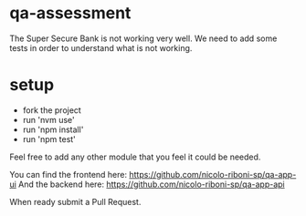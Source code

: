 # qa-assessment

The Super Secure Bank is not working very well.
We need to add some tests in order to understand what is not working.

# setup
- fork the project
- run 'nvm use'
- run 'npm install'
- run 'npm test' 

Feel free to add any other module that you feel it could be needed.

You can find the frontend here: https://github.com/nicolo-riboni-sp/qa-app-ui
And the backend here: https://github.com/nicolo-riboni-sp/qa-app-api

When ready submit a Pull Request.